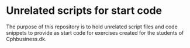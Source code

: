 # Unrelated scripts for start code
The purpose of this repository is to hold unrelated script files and code snippets to provide as start code for exercises created for the students of Cphbusiness.dk.
